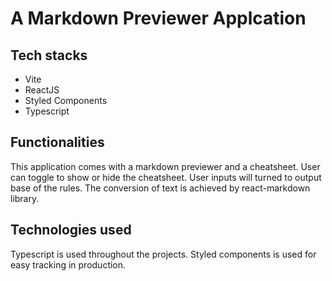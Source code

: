 <h1>A Markdown Previewer Applcation</h1>
<a href="https://jocular-croissant-384e4f.netlify.app/"></a>
<h2>Tech stacks</h2>
<ul>
   <li>Vite</li>
   <li>ReactJS</li>
   <li>Styled Components</li>
   <li>Typescript</li>
</ul>

<h2>Functionalities</h2>
<p>This application comes with a markdown previewer and a cheatsheet. User can toggle to show or hide the cheatsheet. User inputs will turned to output base of the rules. The conversion of text is achieved by react-markdown library.</p>

<h2>Technologies used</h2>
<p>Typescript is used throughout the projects. Styled components is used for easy tracking in production.</p>




